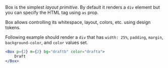 Box is the simplest _layout primitive_. By default it renders a `div` element but you can specify the HTML tag using `as` prop.

Box allows controlling its whitespace, layout, colors, etc. using design tokens.

Following example should render a `div` that has `width: 25%`, `padding`, `margin`, `background-color`, and `color` values set.

```jsx
<Box p={2} m={2} bg="draftb" color="drafta">
    Draft
</Box>
```

